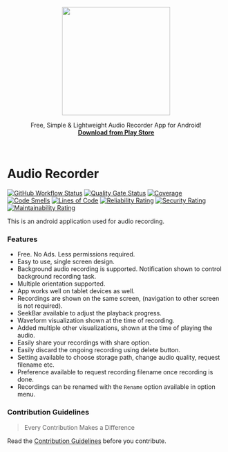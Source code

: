 <p align="center">
  <a href="https://play.google.com/store/apps/details?id=com.wirehall.audiorecorder">
    <img src="https://raw.githubusercontent.com/vivekweb2013/audio-recorder/master/extras/icon/Mic.svg" width="250">
  </a>

  <p align="center">
    Free, Simple & Lightweight Audio Recorder App for Android!
    <br>
    <a href="https://play.google.com/store/apps/details?id=com.wirehall.audiorecorder"><strong>Download from Play Store</strong></a>
  </p>
</p>

<br>

# Audio Recorder

[![GitHub Workflow Status](https://img.shields.io/github/workflow/status/vivekweb2013/audio-recorder/Publish%20Packages/master?color=forestgreen)](https://github.com/vivekweb2013/audio-recorder/actions?query=branch%3Amaster)
[![Quality Gate Status](https://sonarcloud.io/api/project_badges/measure?project=vivekweb2013_audio-recorder&metric=alert_status)](https://sonarcloud.io/dashboard?id=vivekweb2013_audio-recorder)
[![Coverage](https://sonarcloud.io/api/project_badges/measure?project=vivekweb2013_audio-recorder&metric=coverage)](https://sonarcloud.io/dashboard?id=vivekweb2013_audio-recorder)
[![Code Smells](https://sonarcloud.io/api/project_badges/measure?project=vivekweb2013_audio-recorder&metric=code_smells)](https://sonarcloud.io/dashboard?id=vivekweb2013_audio-recorder)
[![Lines of Code](https://sonarcloud.io/api/project_badges/measure?project=vivekweb2013_audio-recorder&metric=ncloc)](https://sonarcloud.io/dashboard?id=vivekweb2013_audio-recorder)
[![Reliability Rating](https://sonarcloud.io/api/project_badges/measure?project=vivekweb2013_audio-recorder&metric=reliability_rating)](https://sonarcloud.io/dashboard?id=vivekweb2013_audio-recorder)
[![Security Rating](https://sonarcloud.io/api/project_badges/measure?project=vivekweb2013_audio-recorder&metric=security_rating)](https://sonarcloud.io/dashboard?id=vivekweb2013_audio-recorder)
[![Maintainability Rating](https://sonarcloud.io/api/project_badges/measure?project=vivekweb2013_audio-recorder&metric=sqale_rating)](https://sonarcloud.io/dashboard?id=vivekweb2013_audio-recorder)

This is an android application used for audio recording.

### Features
- Free. No Ads. Less permissions required.
- Easy to use, single screen design.
- Background audio recording is supported. Notification shown to control background recording task.
- Multiple orientation supported.
- App works well on tablet devices as well.
- Recordings are shown on the same screen, (navigation to other screen is not required).
- SeekBar available to adjust the playback progress.
- Waveform visualization shown at the time of recording.
- Added multiple other visualizations, shown at the time of playing the audio.
- Easily share your recordings with share option.
- Easily discard the ongoing recording using delete button.
- Setting available to choose storage path, change audio quality, request filename etc.
- Preference available to request recording filename once recording is done.
- Recordings can be renamed with the `Rename` option available in option menu.


### Contribution Guidelines
> Every Contribution Makes a Difference

Read the [Contribution Guidelines](CONTRIBUTING.md) before you contribute.
